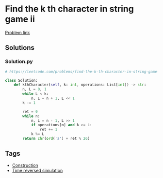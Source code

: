 # Find the k th character in string game ii

[Problem link](https://leetcode.com/problems/find-the-k-th-character-in-string-game-ii/)

## Solutions


### Solution.py
```py
# https://leetcode.com/problems/find-the-k-th-character-in-string-game-ii/

class Solution:
    def kthCharacter(self, k: int, operations: List[int]) -> str:
        n, L = 0, 1
        while L < k:
            n, L = n + 1, L << 1
        k -= 1

        ret = 0
        while n:
            n, L = n - 1, L >> 1
            if operations[n] and k >= L:
                ret += 1
            k %= L
        return chr(ord('a') + ret % 26)
```
## Tags

* [Construction](/Collections/construction.md#construction)
* [Time reversed simulation](/Collections/time-reversed-simulation.md#time-reversed-simulation)
